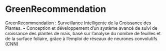 # GreenRecommendation
GreenRecommendation : Surveillance Intelligente de la Croissance des Plantes. • Conception et développement d’un système avancé de suivi de croissance des plantes de maïs, basé sur l’analyse du nombre de feuilles et de la surface foliaire, grâce à l’emploi de réseaux de neurones convolutifs (CNN)
